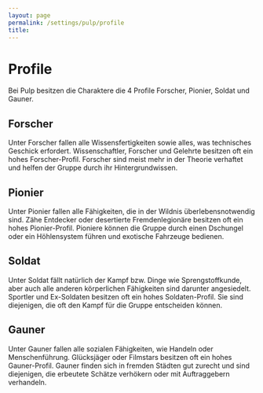 ```yaml
---
layout: page
permalink: /settings/pulp/profile
title: 
---
```


# Profile

Bei Pulp besitzen die Charaktere die 4 Profile Forscher, Pionier, Soldat und Gauner.

## Forscher

Unter Forscher fallen alle Wissensfertigkeiten sowie alles, was technisches Geschick erfordert. Wissenschaftler, Forscher und Gelehrte besitzen oft ein hohes Forscher-Profil. Forscher sind meist mehr in der Theorie verhaftet und helfen der Gruppe durch ihr Hintergrundwissen.

## Pionier

Unter Pionier fallen alle Fähigkeiten, die in der Wildnis überlebensnotwendig sind. Zähe Entdecker oder desertierte Fremdenlegionäre besitzen oft ein hohes Pionier-Profil. Pioniere können die Gruppe durch einen Dschungel oder ein Höhlensystem führen und exotische Fahrzeuge bedienen.

## Soldat

Unter Soldat fällt natürlich der Kampf bzw. Dinge wie Sprengstoffkunde, aber auch alle anderen körperlichen Fähigkeiten sind darunter angesiedelt. Sportler und Ex-Soldaten besitzen oft ein hohes Soldaten-Profil. Sie sind diejenigen, die oft den Kampf für die Gruppe entscheiden können.

## Gauner

Unter Gauner fallen alle sozialen Fähigkeiten, wie Handeln oder Menschenführung. Glücksjäger oder Filmstars besitzen oft ein hohes Gauner-Profil. Gauner finden sich in fremden Städten gut zurecht und sind diejenigen, die erbeutete Schätze verhökern oder mit Auftraggebern verhandeln.

